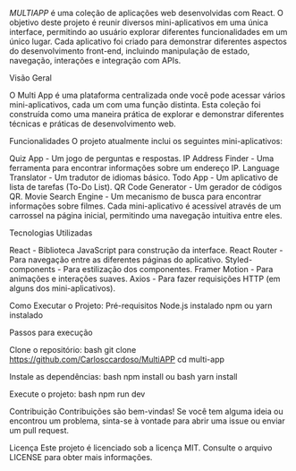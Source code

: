 
*MULTIAPP* é uma coleção de aplicações web desenvolvidas com React. O objetivo deste projeto é reunir diversos mini-aplicativos em uma única interface, permitindo ao usuário explorar diferentes funcionalidades em um único lugar. Cada aplicativo foi criado para demonstrar diferentes aspectos do desenvolvimento front-end, incluindo manipulação de estado, navegação, interações e integração com APIs.


Visão Geral

O Multi App é uma plataforma centralizada onde você pode acessar vários mini-aplicativos, cada um com uma função distinta. Esta coleção foi construída como uma maneira prática de explorar e demonstrar diferentes técnicas e práticas de desenvolvimento web.

Funcionalidades
O projeto atualmente inclui os seguintes mini-aplicativos:

Quiz App - Um jogo de perguntas e respostas.
IP Address Finder - Uma ferramenta para encontrar informações sobre um endereço IP.
Language Translator - Um tradutor de idiomas básico.
Todo App - Um aplicativo de lista de tarefas (To-Do List).
QR Code Generator - Um gerador de códigos QR.
Movie Search Engine - Um mecanismo de busca para encontrar informações sobre filmes.
Cada mini-aplicativo é acessível através de um carrossel na página inicial, permitindo uma navegação intuitiva entre eles.

Tecnologias Utilizadas

React - Biblioteca JavaScript para construção da interface.
React Router - Para navegação entre as diferentes páginas do aplicativo.
Styled-components - Para estilização dos componentes.
Framer Motion - Para animações e interações suaves.
Axios - Para fazer requisições HTTP (em alguns dos mini-aplicativos).

Como Executar o Projeto:
Pré-requisitos
Node.js instalado
npm ou yarn instalado

Passos para execução

Clone o repositório:
bash
git clone https://github.com/Carlosccardoso/MultiAPP
cd multi-app

Instale as dependências:
bash
npm install
ou
bash
yarn install

Execute o projeto:
bash
npm run dev

Contribuição
Contribuições são bem-vindas! Se você tem alguma ideia ou encontrou um problema, sinta-se à vontade para abrir uma issue ou enviar um pull request.

Licença
Este projeto é licenciado sob a licença MIT. Consulte o arquivo LICENSE para obter mais informações.

